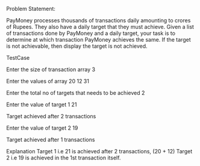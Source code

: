Problem Statement:

PayMoney processes thousands of transactions daily amounting to crores of Rupees. They
also have a daily target that they must achieve. Given a list of transactions done by
PayMoney and a daily target, your task is to determine at which transaction PayMoney
achieves the same. If the target is not achievable, then display the target is not achieved.

TestCase

Enter the size of transaction array
3

Enter the values of array
20 12 31

Enter the total no of targets that needs to be achieved
2

Enter the value of target 1
21

Target achieved after 2 transactions

Enter the value of target 2
19

Target achieved after 1 transactions

Explanation
Target 1 i.e 21 is achieved after 2 transactions, (20 + 12)
Target 2 i.e 19 is achieved in the 1st transaction itself.
